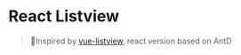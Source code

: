 # React Listview

> 🤔Inspired by [vue-listview](https://github.com/laomao800/vue-listview), react version based on AntD
